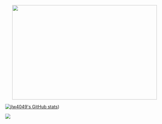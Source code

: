 
<p align="center">
  <img width="460" height="300" src="![github into](https://user-images.githubusercontent.com/48299282/212203899-91e2e2ba-d8a6-40f1-8869-bf3513115f81.png)">
</p>

[![jlw4049's GitHub stats](https://github-readme-stats-git-masterrstaa-rickstaa.vercel.app/api?username=jlw4049)](https://github.com/anuraghazra/github-readme-stats))

![](https://komarev.com/ghpvc/?username=jlw4049&color=brightgreen&style=plastic)
